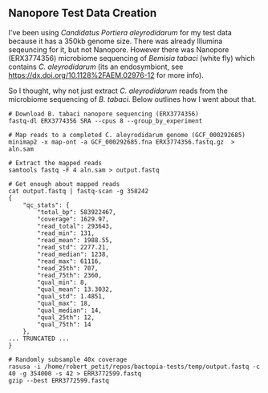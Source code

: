 ## Nanopore Test Data Creation
I've been using _Candidatus Portiera aleyrodidarum_ for my test data because it has a 350kb genome size. There was already
Illumina seqeuncing for it, but not Nanopore. However there was Nanopore (ERX3774356) microbiome sequencing of 
_Bemisia tabaci_ (white fly) which contains _C. aleyrodidarum_ (its an endosymbiont, see 
https://dx.doi.org/10.1128%2FAEM.02976-12 for more info).

So I thought, why not just extract _C. aleyrodidarum_ reads from the microbiome sequencing of _B. tabaci_. Below outlines
how I went about that.

```
# Download B. tabaci nanopore sequencing (ERX3774356)
fastq-dl ERX3774356 SRA --cpus 8 --group_by_experiment
```

```
# Map reads to a completed C. aleyrodidarum genome (GCF_000292685)
minimap2 -x map-ont -a GCF_000292685.fna ERX3774356.fastq.gz  > aln.sam
```

```
# Extract the mapped reads
samtools fastq -F 4 aln.sam > output.fastq
```

```
# Get enough about mapped reads
cat output.fastq | fastq-scan -g 358242
{
    "qc_stats": {
        "total_bp": 583922467,
        "coverage": 1629.97,
        "read_total": 293643,
        "read_min": 131,
        "read_mean": 1988.55,
        "read_std": 2277.21,
        "read_median": 1238,
        "read_max": 61116,
        "read_25th": 707,
        "read_75th": 2360,
        "qual_min": 8,
        "qual_mean": 13.3032,
        "qual_std": 1.4851,
        "qual_max": 18,
        "qual_median": 14,
        "qual_25th": 12,
        "qual_75th": 14
    },
... TRUNCATED ...
}
```

```
# Randomly subsample 40x coverage
rasusa -i /home/robert_petit/repos/bactopia-tests/temp/output.fastq -c 40 -g 354000 -s 42 > ERR3772599.fastq
gzip --best ERR3772599.fastq
```

